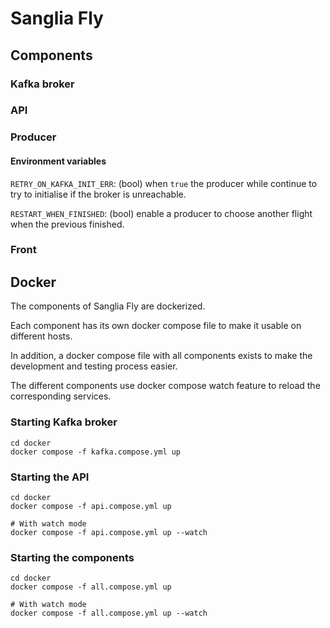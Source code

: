 # Sanglia Fly

## Components

### Kafka broker

### API

### Producer

#### Environment variables

`RETRY_ON_KAFKA_INIT_ERR`: (bool) when `true` the producer while continue to try to initialise if the broker is
unreachable.

`RESTART_WHEN_FINISHED`: (bool) enable a producer to choose another flight when the previous finished.

### Front

## Docker

The components of Sanglia Fly are dockerized.

Each component has its own docker compose file to make it usable on different hosts.

In addition, a docker compose file with all components exists to make the development and testing process easier.

The different components use docker compose watch feature to reload the corresponding services.

### Starting Kafka broker

```shell
cd docker
docker compose -f kafka.compose.yml up
```

### Starting the API

```shell
cd docker
docker compose -f api.compose.yml up

# With watch mode
docker compose -f api.compose.yml up --watch
```

### Starting the components

```shell
cd docker
docker compose -f all.compose.yml up

# With watch mode
docker compose -f all.compose.yml up --watch
```
